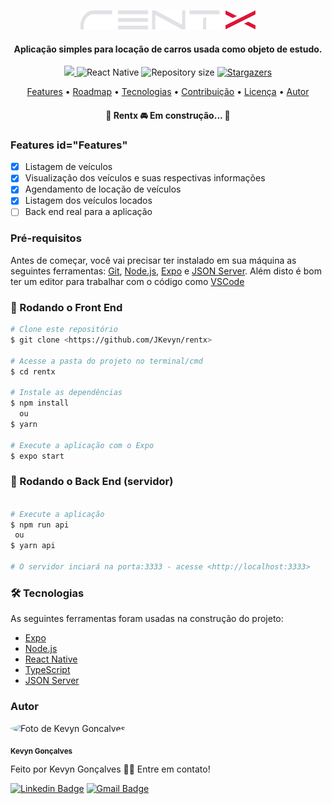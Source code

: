 <p align="center">
  <a href="https://unform.dev">
    <img src="https://raw.githubusercontent.com/rpsfilho93/rentx-mobile/main/.github/Logotipo.png" width="280" alt="rentx" />
  </a>
</p>

<h4 align="center">Aplicação simples para locação de carros usada como objeto de estudo.</h4>

<p align="center">	

  <a href="https://www.linkedin.com/in/kevyn-dev/" decoration="none">
    <img src="https://img.shields.io/badge/kevyndev-dc1637?style=flat&logo=Linkedin&logoColor=white"/>
  </a>
	
  <img alt="React Native" src="https://img.shields.io/badge/React_Native-20232A?style=flat&logo=react&logoColor=61DAFB">
  
  <img alt="Repository size" src="https://img.shields.io/github/repo-size/JKevyn/rentx?color=dc1637">
  
  <a href="https://github.com/JKevyn/rentx/stargazers">
    <img alt="Stargazers" src="https://img.shields.io/github/stars/JKevyn/rentx?color=dc1637&logo=github">
  </a>
  
</p>

<p align="center">
 <a href="#Features">Features</a> •
 <a href="#roadmap">Roadmap</a> • 
 <a href="#tecnologias">Tecnologias</a> • 
 <a href="#contribuicao">Contribuição</a> • 
 <a href="#licenc-a">Licença</a> • 
 <a href="#autor">Autor</a>
</p>

<h4 align="center"> 
	🚧  Rentx 🚘 Em construção...  🚧
</h4>

### Features id="Features"

- [x] Listagem de veículos
- [x] Visualização dos veículos e suas respectivas informações
- [x] Agendamento de locação de veículos
- [x] Listagem dos veículos locados
- [ ] Back end real para a aplicação

### Pré-requisitos

Antes de começar, você vai precisar ter instalado em sua máquina as seguintes ferramentas:
[Git](https://git-scm.com), [Node.js](https://nodejs.org/en/), [Expo](https://expo.dev/) e  [JSON Server](https://www.npmjs.com/package/json-server). 
Além disto é bom ter um editor para trabalhar com o código como [VSCode](https://code.visualstudio.com/)

### 🎲 Rodando o Front End

```bash
# Clone este repositório
$ git clone <https://github.com/JKevyn/rentx>

# Acesse a pasta do projeto no terminal/cmd
$ cd rentx

# Instale as dependências
$ npm install
  ou
$ yarn

# Execute a aplicação com o Expo
$ expo start

```

### 🎲 Rodando o Back End (servidor)

```bash

# Execute a aplicação
$ npm run api
 ou
$ yarn api

# O servidor inciará na porta:3333 - acesse <http://localhost:3333>
```

### 🛠 Tecnologias

As seguintes ferramentas foram usadas na construção do projeto:

- [Expo](https://expo.dev/)
- [Node.js](https://nodejs.org/en/)
- [React Native](https://reactnative.dev/)
- [TypeScript](https://www.typescriptlang.org/)
- [JSON Server](https://www.npmjs.com/package/json-server)

### Autor

 <img style="border-radius: 50%;" src="https://avatars.githubusercontent.com/u/51202335?v=4" width="100px;" alt="Foto de Kevyn Goncalves"/>
 
 <sub><b>Kevyn Gonçalves</b>
	
Feito por Kevyn Gonçalves 👋🏽 Entre em contato!

[![Linkedin Badge](https://img.shields.io/badge/-Kevyn-blue?style=flat-square&logo=Linkedin&logoColor=white&link=https://www.linkedin.com/in/kevyn-dev/)](https://www.linkedin.com/in/kevyn-dev/) 
[![Gmail Badge](https://img.shields.io/badge/-kevyn.developer@gmail.com-c14438?style=flat-square&logo=Gmail&logoColor=white&link=mailto:kevyn.developer@gmail.com)](mailto:kevyn.developer@gmail.com)


